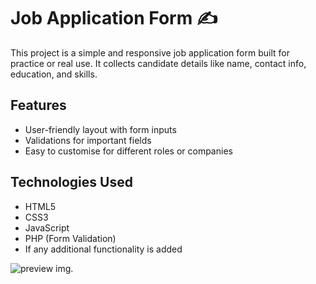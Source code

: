 # Job Application Form ✍

This project is a simple and responsive job application form built for practice or real use. It collects candidate details like name, contact info, education, and skills.

## Features
- User-friendly layout with form inputs
- Validations for important fields
- Easy to customise for different roles or companies

## Technologies Used
- HTML5
- CSS3
- JavaScript
- PHP (Form Validation)
- If any additional functionality is added

![preview img](/preview.PNG).

